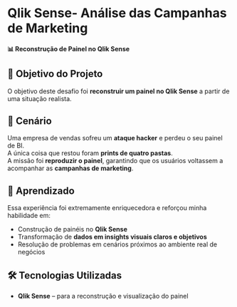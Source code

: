 # Qlik Sense- Análise das Campanhas de Marketing

#### 📊 Reconstrução de Painel no Qlik Sense

## 🚀 Objetivo do Projeto
O objetivo deste desafio foi **reconstruir um painel no Qlik Sense** a partir de uma situação realista.

## 📝 Cenário
Uma empresa de vendas sofreu um **ataque hacker** e perdeu o seu painel de BI.  
A única coisa que restou foram **prints de quatro pastas**.  
A missão foi **reproduzir o painel**, garantindo que os usuários voltassem a acompanhar as **campanhas de marketing**.

## 🔎 Aprendizado
Essa experiência foi extremamente enriquecedora e reforçou minha habilidade em:

- Construção de painéis no **Qlik Sense**  
- Transformação de **dados em insights visuais claros e objetivos**  
- Resolução de problemas em cenários próximos ao ambiente real de negócios  

## 🛠️ Tecnologias Utilizadas
- **Qlik Sense** – para a reconstrução e visualização do painel 
